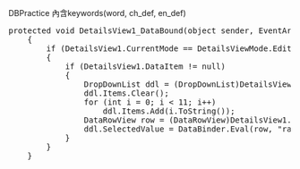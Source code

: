 DBPractice
內含keywords(word, ch_def, en_def)

<pre>
protected void DetailsView1_DataBound(object sender, EventArgs e)
    {
        if (DetailsView1.CurrentMode == DetailsViewMode.Edit)
        {
            if (DetailsView1.DataItem != null)
            {
                DropDownList ddl = (DropDownList)DetailsView1.FindControl("ddlRating");
                ddl.Items.Clear();
                for (int i = 0; i < 11; i++)
                    ddl.Items.Add(i.ToString());
                DataRowView row = (DataRowView)DetailsView1.DataItem;
                ddl.SelectedValue = DataBinder.Eval(row, "rating").ToString();
            }
        }
    }
</pre>
